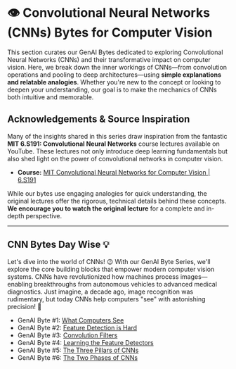 # 👁️ Convolutional Neural Networks (CNNs) Bytes for Computer Vision

This section curates our GenAI Bytes dedicated to exploring Convolutional Neural Networks (CNNs) and their transformative impact on computer vision. Here, we break down the inner workings of CNNs—from convolution operations and pooling to deep architectures—using **simple explanations and relatable analogies**. Whether you're new to the concept or looking to deepen your understanding, our goal is to make the mechanics of CNNs both intuitive and memorable.

## Acknowledgements & Source Inspiration

Many of the insights shared in this series draw inspiration from the fantastic **MIT 6.S191: Convolutional Neural Networks** course lectures available on YouTube. These lectures not only introduce deep learning fundamentals but also shed light on the power of convolutional networks in computer vision.

*   **Course:** [MIT Convolutional Neural Networks for Computer Vision | 6.S191](https://www.youtube.com/watch?v=oGpzWAlP5p0&t=550s)

While our bytes use engaging analogies for quick understanding, the original lectures offer the rigorous, technical details behind these concepts. **We encourage you to watch the original lecture** for a complete and in-depth perspective.

---

## CNN Bytes Day Wise 💡

Let's dive into the world of CNNs! 😉 With our GenAI Byte Series, we'll explore the core building blocks that empower modern computer vision systems. CNNs have revolutionized how machines process images—enabling breakthroughs from autonomous vehicles to advanced medical diagnostics. Just imagine, a decade ago, image recognition was rudimentary, but today CNNs help computers "see" with astonishing precision! 🤩


- GenAI Byte #1: [What Computers See](./01_what_computers_see.md)
- GenAI Byte #2: [Feature Detection is Hard](./02_feature_detection_is_hard.md)
- GenAI Byte #3: [Convolution Filters](./03_feature_extraction_cnn.md)
- GenAI Byte #4: [Learning the Feature Detectors](./04_learned_filters.md)
- GenAI Byte #5: [The Three Pillars of CNNs](./05_cnn_operations.md)
- GenAI Byte #6: [The Two Phases of CNNs](./06_two_phase_cnn.md)